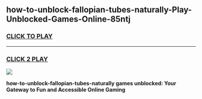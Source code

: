 
## how-to-unblock-fallopian-tubes-naturally-Play-Unblocked-Games-Online-85ntj
<h3>
<a href="https://premium76.site?title=how-to-unblock-fallopian-tubes-naturally&ref=25A">CLICK TO PLAY</a></h3>
<hr>

<h3>
<a href="https://premium76.site?title=how-to-unblock-fallopian-tubes-naturally&ref=25A">CLICK 2 PLAY</a>
  
</h3>

<a href="https://premium76.site?title=how-to-unblock-fallopian-tubes-naturally&ref=25A"><img src="https://clearcache.store/games.png"></a>


**how-to-unblock-fallopian-tubes-naturally games unblocked: Your Gateway to Fun and Accessible Online Gaming**

